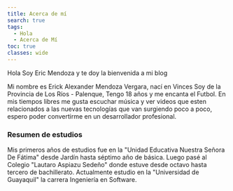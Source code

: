 ```yaml
---
title: Acerca de mí
search: true
tags:
  - Hola
  - Acerca de Mí
toc: true
classes: wide
---
```


Hola Soy Eric Mendoza y te doy la bienvenida a mi blog

Mi nombre es Erick Alexander Mendoza Vergara, nací en Vinces
Soy de la Provincia de Los Ríos - Palenque, 
Tengo 18 años y me encanta el Futbol.
En mis tiempos libres me gusta escuchar música y ver videos que esten relacionados a las nuevas tecnologías que van surgiendo poco a poco, 
espero poder convertirme en un desarrollador profesional.

### Resumen de estudios

 Mis primeros años de estudios fue en la "Unidad Educativa Nuestra Señora De Fátima" desde Jardín hasta séptimo año de básica.
 Luego pasé al Colegio "Lautaro Aspiazu Sedeño" donde estuve desde octavo hasta tercero de bachillerato. 
 Actualmente estudio en la "Universidad de Guayaquil" la carrera Ingeniería en Software.


